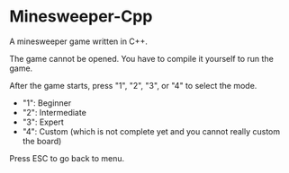 # Minesweeper-Cpp
A minesweeper game written in C++.

The game cannot be opened. You have to compile it yourself to run the game.

After the game starts, press "1", "2", "3", or "4" to select the mode.

- "1": Beginner
- "2": Intermediate
- "3": Expert
- "4": Custom (which is not complete yet and you cannot really custom the board)

Press ESC to go back to menu.
